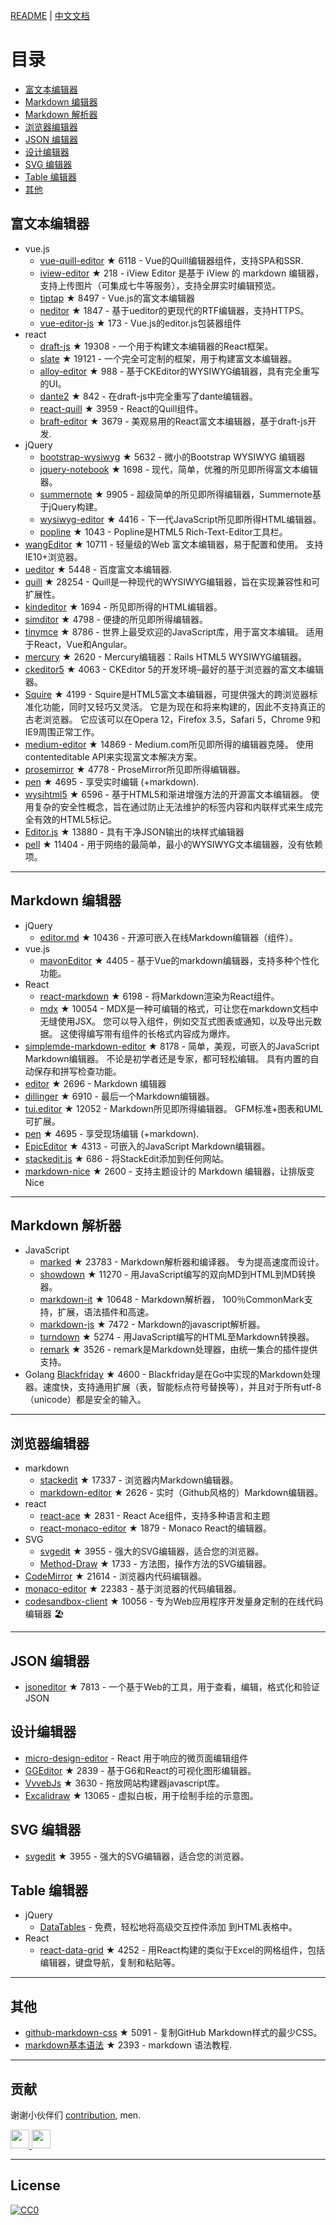 
[README](README.md) | [中文文档](README_zh-CN.md)


# 目录
- [富文本编辑器](#富文本编辑器)
- [Markdown 编辑器](#Markdown-编辑器)
- [Markdown 解析器](#Markdown-解析器)
- [浏览器编辑器](#浏览器编辑器)
- [JSON 编辑器](#JSON-编辑器)
- [设计编辑器](#设计编辑器)
- [SVG 编辑器](#SVG-编辑器)
- [Table 编辑器](#Table-编辑器)
- [其他](#其他)


## 富文本编辑器
- vue.js
  - [vue-quill-editor](https://github.com/surmon-china/vue-quill-editor) ★ 6118 - Vue的Quill编辑器组件，支持SPA和SSR.
  - [iview-editor](https://github.com/iview/iview-editor) ★ 218 - iView Editor 是基于 iView 的 markdown 编辑器，支持上传图片（可集成七牛等服务），支持全屏实时编辑预览。
  - [tiptap](https://github.com/heyscrumpy/tiptap) ★ 8497 - Vue.js的富文本编辑器
  - [neditor](https://github.com/notadd/neditor) ★ 1847 - 基于ueditor的更现代的RTF编辑器，支持HTTPS。
  - [vue-editor-js](https://github.com/ChangJoo-Park/vue-editor-js) ★ 173 - Vue.js的editor.js包装器组件
- react
  - [draft-js](https://github.com/facebook/draft-js) ★ 19308 - 一个用于构建文本编辑器的React框架。
  - [slate](https://github.com/ianstormtaylor/slate) ★ 19121 - 一个完全可定制的框架，用于构建富文本编辑器。
  - [alloy-editor](https://github.com/liferay/alloy-editor/) ★ 988 - 基于CKEditor的WYSIWYG编辑器，具有完全重写的UI。
  - [dante2](https://github.com/michelson/dante2) ★ 842 - 在draft-js中完全重写了dante编辑器。
  - [react-quill](https://github.com/zenoamaro/react-quill) ★ 3959 - React的Quill组件。
  - [braft-editor](https://github.com/margox/braft-editor) ★ 3679 - 美观易用的React富文本编辑器，基于draft-js开发.
- jQuery
  - [bootstrap-wysiwyg](https://github.com/mindmup/bootstrap-wysiwyg/) ★ 5632 - 微小的Bootstrap WYSIWYG 编辑器
  - [jquery-notebook](https://github.com/raphaelcruzeiro/jquery-notebook) ★ 1698 - 现代，简单，优雅的所见即所得富文本编辑器。
  - [summernote](https://github.com/summernote/summernote) ★ 9905 - 超级简单的所见即所得编辑器，Summernote基于jQuery构建。
  - [wysiwyg-editor](https://github.com/froala/wysiwyg-editor) ★ 4416 - 下一代JavaScript所见即所得HTML编辑器。
  - [popline](https://github.com/kenshin54/popline) ★ 1043 - Popline是HTML5 Rich-Text-Editor工具栏。
- [wangEditor](https://github.com/wangeditor-team/wangEditor) ★ 10711 - 轻量级的Web 富文本编辑器，易于配置和使用。 支持IE10+浏览器。
- [ueditor](https://github.com/fex-team/ueditor) ★ 5448 - 百度富文本编辑器.
- [quill](https://github.com/quilljs/quill) ★ 28254 - Quill是一种现代的WYSIWYG编辑器，旨在实现兼容性和可扩展性。
- [kindeditor](https://github.com/kindsoft/kindeditor) ★ 1694 - 所见即所得的HTML编辑器。
- [simditor](https://github.com/mycolorway/simditor) ★ 4798 - 便捷的所见即所得编辑器。
- [tinymce](https://github.com/tinymce/tinymce) ★ 8786 - 世界上最受欢迎的JavaScript库，用于富文本编辑。 适用于React，Vue和Angular。
- [mercury](https://github.com/jejacks0n/mercury) ★ 2620 - Mercury编辑器：Rails HTML5 WYSIWYG编辑器。
- [ckeditor5](https://github.com/ckeditor/ckeditor5) ★ 4063 - CKEditor 5的开发环境–最好的基于浏览器的富文本编辑器。
- [Squire](https://github.com/neilj/Squire) ★ 4199 - Squire是HTML5富文本编辑器，可提供强大的跨浏览器标准化功能，同时又轻巧又灵活。 它是为现在和将来构建的，因此不支持真正的古老浏览器。 它应该可以在Opera 12，Firefox 3.5，Safari 5，Chrome 9和IE9周围正常工作。
- [medium-editor](https://github.com/yabwe/medium-editor) ★ 14869 - Medium.com所见即所得的编辑器克隆。 使用contenteditable API来实现富文本解决方案。
- [prosemirror](https://github.com/ProseMirror/prosemirror) ★ 4778 - ProseMirror所见即所得编辑器。
- [pen](https://github.com/sofish/pen) ★ 4695 - 享受实时编辑 (+markdown).
- [wysihtml5](https://github.com/xing/wysihtml5) ★ 6596 - 基于HTML5和渐进增强方法的开源富文本编辑器。 使用复杂的安全性概念，旨在通过防止无法维护的标签内容和内联样式来生成完全有效的HTML5标记。
- [Editor.js](https://github.com/codex-team/editor.js) ★ 13880 - 具有干净JSON输出的块样式编辑器
- [pell](https://github.com/jaredreich/pell) ★ 11404 - 用于网络的最简单，最小的WYSIWYG文本编辑器，没有依赖项。



---


## Markdown 编辑器
- jQuery
  - [editor.md](https://github.com/pandao/editor.md) ★ 10436 - 开源可嵌入在线Markdown编辑器（组件）。
- vue.js
  - [mavonEditor](https://github.com/hinesboy/mavonEditor) ★ 4405 - 基于Vue的markdown编辑器，支持多种个性化功能。
- React
  - [react-markdown](https://github.com/remarkjs/react-markdown) ★ 6198 - 将Markdown渲染为React组件。
  - [mdx](https://github.com/mdx-js/mdx) ★ 10054 - MDX是一种可编辑的格式，可让您在markdown文档中无缝使用JSX。 您可以导入组件，例如交互式图表或通知，以及导出元数据。 这使得编写带有组件的长格式内容成为爆炸。
- [simplemde-markdown-editor](https://github.com/sparksuite/simplemde-markdown-editor) ★ 8178 - 简单，美观，可嵌入的JavaScript Markdown编辑器。 不论是初学者还是专家，都可轻松编辑。 具有内置的自动保存和拼写检查功能。
- [editor](https://github.com/lepture/editor) ★ 2696 - Markdown 编辑器
- [dillinger](https://github.com/joemccann/dillinger) ★ 6910 - 最后一个Markdown编辑器。
- [tui.editor](https://github.com/nhnent/tui.editor) ★ 12052 - Markdown所见即所得编辑器。 GFM标准+图表和UML可扩展。
- [pen](https://github.com/sofish/pen) ★ 4695 - 享受现场编辑 (+markdown).
- [EpicEditor](https://github.com/OscarGodson/EpicEditor) ★ 4313 - 可嵌入的JavaScript Markdown编辑器。
- [stackedit.js](https://github.com/benweet/stackedit.js) ★ 686 - 将StackEdit添加到任何网站。
- [markdown-nice](https://github.com/mdnice/markdown-nice) ★ 2600 - 支持主题设计的 Markdown 编辑器，让排版变 Nice



---




## Markdown 解析器
- JavaScript
  - [marked](https://github.com/markedjs/marked) ★ 23783 - Markdown解析器和编译器。 专为提高速度而设计。
  - [showdown](https://github.com/showdownjs/showdown) ★ 11270 - 用JavaScript编写的双向MD到HTML到MD转换器。
  - [markdown-it](https://github.com/markdown-it/markdown-it) ★ 10648 - Markdown解析器， 100％CommonMark支持，扩展，语法插件和高速。
  - [markdown-js](https://github.com/evilstreak/markdown-js) ★ 7472 - Markdown的javascript解析器。
  - [turndown](https://github.com/domchristie/turndown) ★ 5274 - 用JavaScript编写的HTML至Markdown转换器。
  - [remark](https://github.com/remarkjs/remark) ★ 3526 - remark是Markdown处理器，由统一集合的插件提供支持。
- Golang
  [Blackfriday](https://github.com/russross/blackfriday) ★ 4600 - Blackfriday是在Go中实现的Markdown处理器。速度快，支持通用扩展（表，智能标点符号替换等），并且对于所有utf-8（unicode）都是安全的输入。



---



## 浏览器编辑器
- markdown
  - [stackedit](https://github.com/benweet/stackedit) ★ 17337 - 浏览器内Markdown编辑器。
  - [markdown-editor](https://github.com/jbt/markdown-editor) ★ 2626 - 实时（Github风格的）Markdown编辑器。
- react
  - [react-ace](https://github.com/securingsincity/react-ace) ★ 2831 - React Ace组件，支持多种语言和主题
  - [react-monaco-editor](https://github.com/react-monaco-editor/react-monaco-editor) ★ 1879 - Monaco React的编辑器。
- SVG
  - [svgedit](https://github.com/SVG-Edit/svgedit) ★ 3955 - 强大的SVG编辑器，适合您的浏览器。
  - [Method-Draw](https://github.com/methodofaction/Method-Draw) ★ 1733 - 方法图，操作方法的SVG编辑器。
- [CodeMirror](https://github.com/codemirror/CodeMirror) ★ 21614 - 浏览器内代码编辑器。
- [monaco-editor](https://github.com/Microsoft/monaco-editor) ★ 22383 - 基于浏览器的代码编辑器。
- [codesandbox-client](https://github.com/codesandbox/codesandbox-client) ★ 10056 - 专为Web应用程序开发量身定制的在线代码编辑器 🏖️


---


## JSON 编辑器
- [jsoneditor](https://github.com/josdejong/jsoneditor) ★ 7813 - 一个基于Web的工具，用于查看，编辑，格式化和验证JSON


## 设计编辑器
- [micro-design-editor](https://github.com/xjh22222228/micro-design-editor) - React 用于响应的微页面编辑组件
- [GGEditor](https://github.com/alibaba/GGEditor) ★ 2839 - 基于G6和React的可视化图形编辑器。
- [VvvebJs](https://github.com/givanz/VvvebJs) ★ 3630 - 拖放网站构建器javascript库。
- [Excalidraw](https://github.com/excalidraw/excalidraw) ★ 13065 - 虚拟白板，用于绘制手绘的示意图。



## SVG 编辑器
- [svgedit](https://github.com/SVG-Edit/svgedit) ★ 3955 - 强大的SVG编辑器，适合您的浏览器。




## Table 编辑器
- jQuery
  - [DataTables](https://datatables.net/) - 免费，轻松地将高级交互控件添加
到HTML表格中。
- React
  - [react-data-grid](https://github.com/adazzle/react-data-grid) ★ 4252 - 用React构建的类似于Excel的网格组件，包括编辑器，键盘导航，复制和粘贴等。



---

## 其他
- [github-markdown-css](https://github.com/sindresorhus/github-markdown-css) ★ 5091 - 复制GitHub Markdown样式的最少CSS。
- [markdown基本语法](https://github.com/younghz/Markdown) ★ 2393 - markdown 语法教程.



---


## 贡献
谢谢小伙伴们 [contribution](https://github.com/xjh22222228/awesome-web-editor/issues), men.

<a href="https://github.com/1c7/">
  <img src="https://avatars1.githubusercontent.com/u/1804755?s=460&v=4" width="30px" height="30px" />
</a>
<a href="https://github.com/ChangJoo-Park/">
  <img src="https://avatars1.githubusercontent.com/u/1451365?s=460&v=4" width="30px" height="30px" />
</a>


---



## License
[![CC0](http://mirrors.creativecommons.org/presskit/buttons/88x31/svg/cc-zero.svg)](https://creativecommons.org/publicdomain/zero/1.0/)